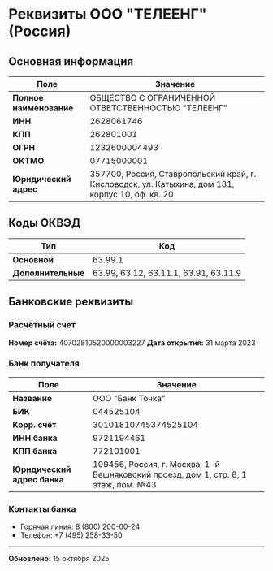 # Реквизиты ООО "ТЕЛЕЕНГ" (Россия)

## Основная информация

| Поле | Значение |
|------|----------|
| **Полное наименование** | ОБЩЕСТВО С ОГРАНИЧЕННОЙ ОТВЕТСТВЕННОСТЬЮ "ТЕЛЕЕНГ" |
| **ИНН** | 2628061746 |
| **КПП** | 262801001 |
| **ОГРН** | 1232600004493 |
| **ОКТМО** | 07715000001 |
| **Юридический адрес** | 357700, Россия, Ставропольский край, г. Кисловодск, ул. Катыхина, дом 181, корпус 10, оф. кв. 20 |

## Коды ОКВЭД

| Тип | Код |
|-----|-----|
| **Основной** | 63.99.1 |
| **Дополнительные** | 63.99, 63.12, 63.11.1, 63.91, 63.11.9 |

## Банковские реквизиты

### Расчётный счёт
**Номер счёта:** 40702810520000003227
**Дата открытия:** 31 марта 2023

### Банк получателя
| Поле | Значение |
|------|----------|
| **Название** | ООО "Банк Точка" |
| **БИК** | 044525104 |
| **Корр. счёт** | 30101810745374525104 |
| **ИНН банка** | 9721194461 |
| **КПП банка** | 772101001 |
| **Юридический адрес банка** | 109456, Россия, г. Москва, 1-й Вешняковский проезд, дом 1, стр. 8, 1 этаж, пом. №43 |

### Контакты банка
- Горячая линия: 8 (800) 200-00-24
- Телефон: +7 (495) 258-33-50

---

**Обновлено:** 15 октября 2025


